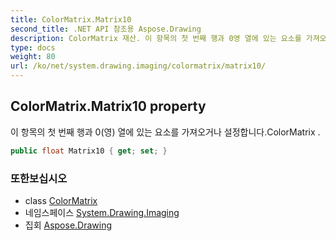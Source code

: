 ```yaml
---
title: ColorMatrix.Matrix10
second_title: .NET API 참조용 Aspose.Drawing
description: ColorMatrix 재산. 이 항목의 첫 번째 행과 0영 열에 있는 요소를 가져오거나 설정합니다.ColorMatrix .
type: docs
weight: 80
url: /ko/net/system.drawing.imaging/colormatrix/matrix10/
---
```

## ColorMatrix.Matrix10 property

이 항목의 첫 번째 행과 0(영) 열에 있는 요소를 가져오거나 설정합니다.ColorMatrix .

```csharp
public float Matrix10 { get; set; }
```

### 또한보십시오

* class [ColorMatrix](../)
* 네임스페이스 [System.Drawing.Imaging](../../colormatrix/)
* 집회 [Aspose.Drawing](../../../)


